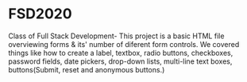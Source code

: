 # FSD2020
Class of Full Stack Development-
This project is a basic HTML file overviewing forms & its' number of diferent form controls. We covered things like how to create a label, textbox, radio buttons, checkboxes, password fields, date pickers, drop-down lists, multi-line text boxes, buttons(Submit, reset and anonymous buttons.)
